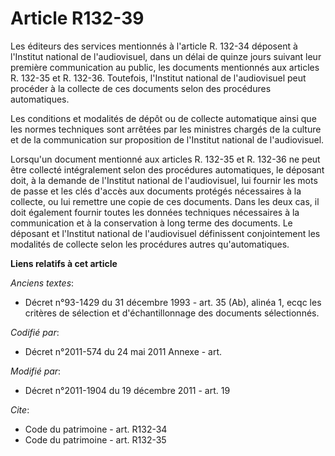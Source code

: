 # Article R132-39

Les éditeurs des services mentionnés à l'article R. 132-34  déposent à l'Institut national de l'audiovisuel, dans un délai de
quinze jours suivant leur première communication au public, les documents mentionnés aux articles R. 132-35 et R. 132-36.
Toutefois, l'Institut national de l'audiovisuel peut procéder à la collecte de ces documents selon des procédures
automatiques. 

Les conditions et modalités de dépôt ou de collecte automatique ainsi que les normes techniques sont arrêtées par les
ministres chargés de la culture et de la communication sur proposition de l'Institut national de l'audiovisuel. 

Lorsqu'un document mentionné aux articles R. 132-35 et R. 132-36 ne peut être collecté intégralement selon des procédures
automatiques, le déposant doit, à la demande de l'Institut national de l'audiovisuel, lui fournir les mots de passe et les
clés d'accès aux documents protégés nécessaires à la collecte, ou lui remettre une copie de ces documents. Dans les deux cas,
il doit également fournir toutes les données techniques nécessaires à la communication et à la conservation à long terme des
documents. Le déposant et l'Institut national de l'audiovisuel définissent conjointement les modalités de collecte selon les
procédures autres qu'automatiques.

**Liens relatifs à cet article**

_Anciens textes_:

  - Décret n°93-1429 du 31 décembre 1993 - art. 35 (Ab), alinéa 1, ecqc les critères de sélection et d'échantillonnage des documents sélectionnés.

_Codifié par_:

  - Décret n°2011-574 du 24 mai 2011 Annexe - art.

_Modifié par_:

  - Décret n°2011-1904 du 19 décembre 2011 - art. 19

_Cite_:

  - Code du patrimoine - art. R132-34
  - Code du patrimoine - art. R132-35
